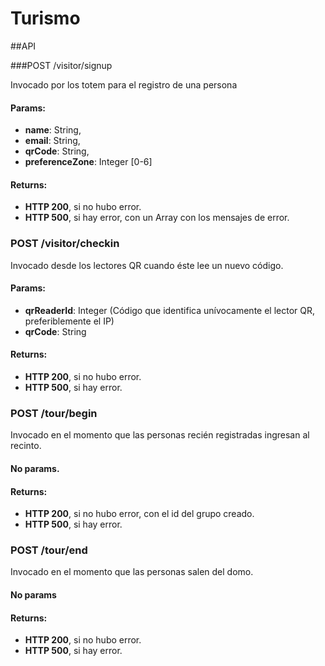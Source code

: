 # Turismo

##API

###POST /visitor/signup

Invocado por los totem para el registro de una persona

#### Params:
- **name**: String,
- **email**: String,
- **qrCode**: String,
- **preferenceZone**: Integer [0-6]

#### Returns:
- **HTTP 200**, si no hubo error.
- **HTTP 500**, si hay error, con un Array con los mensajes de error.

### POST /visitor/checkin
Invocado desde los lectores QR cuando éste lee un nuevo código.

#### Params:
- **qrReaderId**: Integer (Código que identifica unívocamente el lector QR, preferiblemente el IP)
- **qrCode**: String

#### Returns:
- **HTTP 200**, si no hubo error.
- **HTTP 500**, si hay error.

### POST /tour/begin
Invocado en el momento que las personas recién registradas ingresan al recinto.

#### No params.

#### Returns:
- **HTTP 200**, si no hubo error, con el id del grupo creado.
- **HTTP 500**, si hay error.

### POST /tour/end
Invocado en el momento que las personas salen del domo.

#### No params

#### Returns:
- **HTTP 200**, si no hubo error.
- **HTTP 500**, si hay error.
